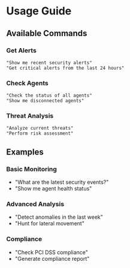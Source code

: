 # Usage Guide

## Available Commands

### Get Alerts
```
"Show me recent security alerts"
"Get critical alerts from the last 24 hours"
```

### Check Agents
```
"Check the status of all agents"
"Show me disconnected agents"
```

### Threat Analysis
```
"Analyze current threats"
"Perform risk assessment"
```

## Examples

### Basic Monitoring
- "What are the latest security events?"
- "Show me agent health status"

### Advanced Analysis
- "Detect anomalies in the last week"
- "Hunt for lateral movement"

### Compliance
- "Check PCI DSS compliance"
- "Generate compliance report"
